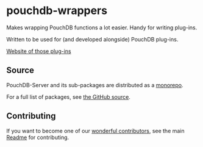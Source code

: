 pouchdb-wrappers
================

Makes wrapping PouchDB functions a lot easier. Handy for writing
plug-ins.

Written to be used for (and developed alongside) PouchDB plug-ins.

[Website of those plug-ins](http://python-pouchdb.marten-de-vries.nl/plugins.html)

## Source

PouchDB-Server and its sub-packages are distributed as a [monorepo](https://github.com/babel/babel/blob/master/doc/design/monorepo.md).

For a full list of packages, see [the GitHub source](https://github.com/pouchdb/pouchdb-server/tree/master/packages).

## Contributing

If you want to become one of our [wonderful contributors](https://github.com/pouchdb/pouchdb-server/graphs/contributors), see the main [Readme](https://github.com/pouchdb/pouchdb-server/tree/master/README.md) for contributing.
